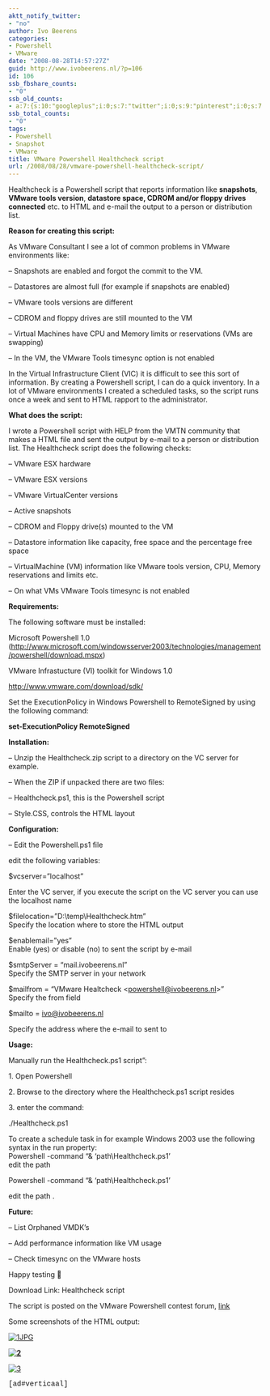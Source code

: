 ```yaml
---
aktt_notify_twitter:
- "no"
author: Ivo Beerens
categories:
- Powershell
- VMware
date: "2008-08-28T14:57:27Z"
guid: http://www.ivobeerens.nl/?p=106
id: 106
ssb_fbshare_counts:
- "0"
ssb_old_counts:
- a:7:{s:10:"googleplus";i:0;s:7:"twitter";i:0;s:9:"pinterest";i:0;s:7:"fbshare";i:0;s:8:"linkedin";i:0;s:6:"reddit";i:0;s:6:"tumblr";i:0;}
ssb_total_counts:
- "0"
tags:
- Powershell
- Snapshot
- VMware
title: VMware Powershell Healthcheck script
url: /2008/08/28/vmware-powershell-healthcheck-script/
---
```


Healthcheck is a Powershell script that reports information like **snapshots**, **VMware tools version**, **datastore space, CDROM and/or floppy drives connected** etc. to HTML and e-mail the output to a person or distribution list.

**Reason for creating this script:**

As VMware Consultant I see a lot of common problems in VMware environments like:

– Snapshots are enabled and forgot the commit to the VM.

– Datastores are almost full (for example if snapshots are enabled)

– VMware tools versions are different

– CDROM and floppy drives are still mounted to the VM

– Virtual Machines have CPU and Memory limits or reservations (VMs are swapping)

– In the VM, the VMware Tools timesync option is not enabled

In the Virtual Infrastructure Client (VIC) it is difficult to see this sort of information. By creating a Powershell script, I can do a quick inventory. In a lot of VMware environments I created a scheduled tasks, so the script runs once a week and sent to HTML rapport to the administrator.

**What does the script:**

I wrote a Powershell script with HELP from the VMTN community that makes a HTML file and sent the output by e-mail to a person or distribution list. The Healthcheck script does the following checks:

– VMware ESX hardware

– VMware ESX versions

– VMware VirtualCenter versions

– Active snapshots

– CDROM and Floppy drive(s) mounted to the VM

– Datastore information like capacity, free space and the percentage free space

– VirtualMachine (VM) information like VMware tools version, CPU, Memory reservations and limits etc.

– On what VMs VMware Tools timesync is not enabled

**Requirements:**

The following software must be installed:

Microsoft Powershell 1.0 (http://www.microsoft.com/windowsserver2003/technologies/management/powershell/download.mspx)

VMware Infrastucture (VI) toolkit for Windows 1.0

<http://www.vmware.com/download/sdk/>

Set the ExecutionPolicy in Windows Powershell to RemoteSigned by using the following command:

**set-ExecutionPolicy RemoteSigned**

**Installation:**

– Unzip the Healthcheck.zip script to a directory on the VC server for example.

– When the ZIP if unpacked there are two files:

– Healthcheck.ps1, this is the Powershell script

– Style.CSS, controls the HTML layout

**Configuration:**

– Edit the Powershell.ps1 file

edit the following variables:

$vcserver=”localhost”

Enter the VC server, if you execute the script on the VC server you can use the localhost name

$filelocation=”D:\\temp\\Healthcheck.htm”  
Specify the location where to store the HTML output

$enablemail=”yes”  
Enable (yes) or disable (no) to sent the script by e-mail

$smtpServer = “mail.ivobeerens.nl”  
Specify the SMTP server in your network

$mailfrom = “VMware Healtcheck <<powershell@ivobeerens.nl>>”  
Specify the from field

$mailto = <ivo@ivobeerens.nl>

Specify the address where the e-mail to sent to

**Usage:**

Manually run the Healthcheck.ps1 script”:

1\. Open Powershell

2\. Browse to the directory where the Healthcheck.ps1 script resides

3\. enter the command:

./Healthcheck.ps1

To create a schedule task in for example Windows 2003 use the following syntax in the run property:  
Powershell -command “&amp; ‘path\\Healthcheck.ps1’  
edit the path

Powershell -command “&amp; ‘path\\Healthcheck.ps1’

edit the path .

**Future:**

– List Orphaned VMDK’s

– Add performance information like VM usage

– Check timesync on the VMware hosts

Happy testing 🙂

Download Link: Healthcheck script

The script is posted on the VMware Powershell contest forum, [link](http://communities.vmware.com/message/1036432)

Some screenshots of the HTML output:

[![1JPG](http://localhost/wp-content/uploads/2008/08/1jpg-thumb.jpg)](http://localhost/wp-content/uploads/2008/08/1jpg.jpg)

**[![2](http://localhost/wp-content/uploads/2008/08/2-thumb.jpg)](http://localhost/wp-content/uploads/2008/08/2.jpg)**

[![3](http://localhost/wp-content/uploads/2008/08/3-thumb.jpg)](http://localhost/wp-content/uploads/2008/08/3.jpg)

<span style="font-family: Courier New;"><span style="font-family: Courier New;">\[ad#verticaal\]</span></span>
